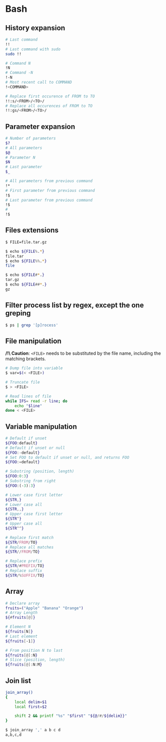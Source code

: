 # Bash

## History expansion

```bash
# Last command
!!
# Last command with sudo
sudo !!

# Command N
!N
# Command -N
!-N
# Most recent call to COMMAND
!<COMMAND>

# Replace first occurence of FROM to TO
!!:s/<FROM>/<TO>/
# Replace all occurences of FROM to TO
!!:gs/<FROM>/<TO>/
```

## Parameter expansion

```bash
# Number of parameters
$?
# All parameters
$@
# Parameter N
$N
# Last parameter
$_

# All parameters from previous command
!*
# First parameter from previous command
!$
# Last parameter from previous command
!$
# 
!$
```

## Files extensions

```bash
$ FILE=file.tar.gz

$ echo ${FILE%.*}
file.tar
$ echo ${FILE%%.*}
file

$ echo ${FILE#*.}
tar.gz
$ echo ${FILE##*.}
gz
```

## Filter process list by regex, except the one greping

```bash
$ ps | grep '[p]rocess'
```

## File manipulation

**/!\ Caution**: `<FILE>` needs to be substituted by the file name, including the matching brackets.

```bash
# Dump file into variable
$ var=$(< <FILE>)

# Truncate file
$ > <FILE>

# Read lines of file
while IFS= read -r line; do
	echo "$line"
done < <FILE>
```

## Variable manipulation

```bash
# Default if unset
${FOO:default}
# Default if unset or null
${FOO:-default}
# Set FOO to default if unset or null, and returns FOO
${FOO:=default}

# Substring (position, length)
${FOO:0:3}
# Substring from right
${FOO:(-3):3}

# Lower case first letter
${STR,}
# Lower case all
${STR,,}
# Upper case first letter
${STR^}
# Upper case all
${STR^^}

# Replace first match
${STR/FROM/TO}
# Replace all matches
${STR//FROM/TO}

# Replace prefix
${STR/#PREFIX/TO}
# Replace suffix
${STR/%SUFFIX/TO}
```

## Array

```bash
# Declare array
fruits=("Apple" "Banana" "Orange")
# Array Length
${#fruits[@]}

# Element N
${fruits[N]}
# Last element
${fruits[-1]}

# From position N to last
${fruits[@]:N}
# Slice (position, length)
${fruits[@]:N:M}
```

## Join list

```bash
join_array()
{
	local delim=$1
	local first=$2

	shift 2 && printf "%s" "$first" "${@/#/${delim}}"
}

$ join_array ',' a b c d
a,b,c,d
```
